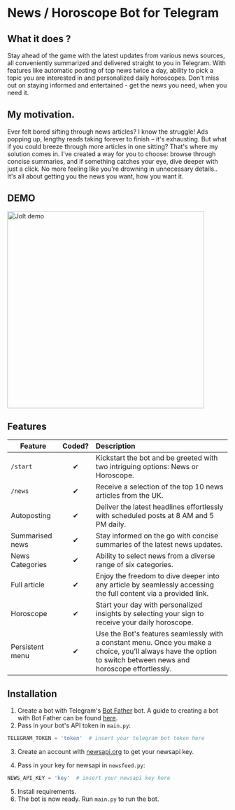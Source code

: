 # News / Horoscope Bot for Telegram
## What it does ?

Stay ahead of the game with the latest updates from various news sources, all conveniently summarized and delivered straight to you in Telegram. With features like automatic posting of top news twice a day, ability to pick a topic you are interested in and personalized daily horoscopes. Don't miss out on staying informed and entertained - get the news you need, when you need it.

## My motivation.

Ever felt bored sifting through news articles? I know the struggle! Ads popping up, lengthy reads taking forever to finish – it's exhausting. But what if you could breeze through more articles in one sitting? That's where my solution comes in. I've created a way for you to choose: browse through concise summaries, and if something catches your eye, dive deeper with just a click. No more feeling like you're drowning in unnecessary details.. It's all about getting you the news you want, how you want it.

## DEMO

<img src="https://github.com/Rustam-Aliyev889/Telegram_News_Bot/blob/main/Demo.mp4" alt="Jolt demo" height="450" align="center">

## Features

| Feature  |  Coded?       | Description  |
|----------|:-------------:|:-------------|
| `/start` | &#10004; | Kickstart the bot and be greeted with two intriguing options: News or Horoscope.|
| `/news` | &#10004; | Receive a selection of the top 10 news articles from the UK. |
| Autoposting | &#10004; | Deliver the latest headlines effortlessly with scheduled posts at 8 AM and 5 PM daily. |
| Summarised news | &#10004; | Stay informed on the go with concise summaries of the latest news updates. |
| News Categories | &#10004; | Ability to select news from a diverse range of six categories. |
|  Full article | &#10004; | Enjoy the freedom to dive deeper into any article by seamlessly accessing the full content via a provided link. |
| Horoscope | &#10004; | Start your day with personalized insights by selecting your sign to receive your daily horoscope. |
| Persistent menu | &#10004; | Use the Bot's features seamlessly with a constant menu. Once you make a choice, you'll always have the option to switch between news and horoscope effortlessly.|


## Installation

1. Create a bot with Telegram's [Bot Father](https://telegram.me/botfather) bot. A guide to creating a bot with Bot Father can be found [here](<https://core.telegram.org/bots#6-botfather>).
2. Pass in your bot's API token in `main.py`:
```python
TELEGRAM_TOKEN = 'token'  # insert your telegram bot token here
```
3. Create an account with [newsapi.org](https://newsapi.org/) to get your newsapi key.

4. Pass in your key for newsapi in `newsfeed.py`:
```python
NEWS_API_KEY = 'key'  # insert your newsapi key here
```
5. Install requirements.
6. The bot is now ready. Run `main.py` to run the bot.

